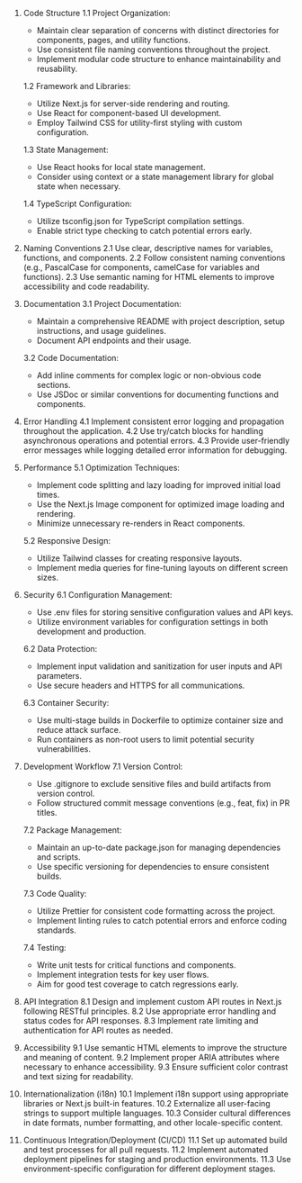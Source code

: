 
1. Code Structure
   1.1 Project Organization:
   - Maintain clear separation of concerns with distinct directories for components, pages, and utility functions.
   - Use consistent file naming conventions throughout the project.
   - Implement modular code structure to enhance maintainability and reusability.

   1.2 Framework and Libraries:
   - Utilize Next.js for server-side rendering and routing.
   - Use React for component-based UI development.
   - Employ Tailwind CSS for utility-first styling with custom configuration.

   1.3 State Management:
   - Use React hooks for local state management.
   - Consider using context or a state management library for global state when necessary.

   1.4 TypeScript Configuration:
   - Utilize tsconfig.json for TypeScript compilation settings.
   - Enable strict type checking to catch potential errors early.

2. Naming Conventions
   2.1 Use clear, descriptive names for variables, functions, and components.
   2.2 Follow consistent naming conventions (e.g., PascalCase for components, camelCase for variables and functions).
   2.3 Use semantic naming for HTML elements to improve accessibility and code readability.

3. Documentation
   3.1 Project Documentation:
   - Maintain a comprehensive README with project description, setup instructions, and usage guidelines.
   - Document API endpoints and their usage.

   3.2 Code Documentation:
   - Add inline comments for complex logic or non-obvious code sections.
   - Use JSDoc or similar conventions for documenting functions and components.

4. Error Handling
   4.1 Implement consistent error logging and propagation throughout the application.
   4.2 Use try/catch blocks for handling asynchronous operations and potential errors.
   4.3 Provide user-friendly error messages while logging detailed error information for debugging.

5. Performance
   5.1 Optimization Techniques:
   - Implement code splitting and lazy loading for improved initial load times.
   - Use the Next.js Image component for optimized image loading and rendering.
   - Minimize unnecessary re-renders in React components.

   5.2 Responsive Design:
   - Utilize Tailwind classes for creating responsive layouts.
   - Implement media queries for fine-tuning layouts on different screen sizes.

6. Security
   6.1 Configuration Management:
   - Use .env files for storing sensitive configuration values and API keys.
   - Utilize environment variables for configuration settings in both development and production.

   6.2 Data Protection:
   - Implement input validation and sanitization for user inputs and API parameters.
   - Use secure headers and HTTPS for all communications.

   6.3 Container Security:
   - Use multi-stage builds in Dockerfile to optimize container size and reduce attack surface.
   - Run containers as non-root users to limit potential security vulnerabilities.

7. Development Workflow
   7.1 Version Control:
   - Use .gitignore to exclude sensitive files and build artifacts from version control.
   - Follow structured commit message conventions (e.g., feat, fix) in PR titles.

   7.2 Package Management:
   - Maintain an up-to-date package.json for managing dependencies and scripts.
   - Use specific versioning for dependencies to ensure consistent builds.

   7.3 Code Quality:
   - Utilize Prettier for consistent code formatting across the project.
   - Implement linting rules to catch potential errors and enforce coding standards.

   7.4 Testing:
   - Write unit tests for critical functions and components.
   - Implement integration tests for key user flows.
   - Aim for good test coverage to catch regressions early.

8. API Integration
   8.1 Design and implement custom API routes in Next.js following RESTful principles.
   8.2 Use appropriate error handling and status codes for API responses.
   8.3 Implement rate limiting and authentication for API routes as needed.

9. Accessibility
   9.1 Use semantic HTML elements to improve the structure and meaning of content.
   9.2 Implement proper ARIA attributes where necessary to enhance accessibility.
   9.3 Ensure sufficient color contrast and text sizing for readability.

10. Internationalization (i18n)
    10.1 Implement i18n support using appropriate libraries or Next.js built-in features.
    10.2 Externalize all user-facing strings to support multiple languages.
    10.3 Consider cultural differences in date formats, number formatting, and other locale-specific content.

11. Continuous Integration/Deployment (CI/CD)
    11.1 Set up automated build and test processes for all pull requests.
    11.2 Implement automated deployment pipelines for staging and production environments.
    11.3 Use environment-specific configuration for different deployment stages.
